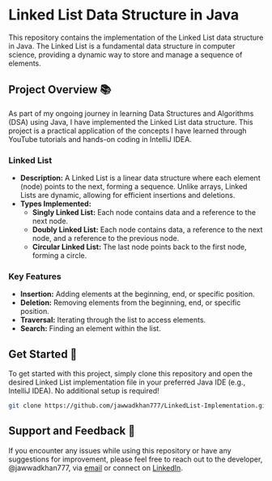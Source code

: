 # Linked List Data Structure in Java

This repository contains the implementation of the Linked List data structure in Java. The Linked List is a fundamental data structure in computer science, providing a dynamic way to store and manage a sequence of elements.

## Project Overview 📚

As part of my ongoing journey in learning Data Structures and Algorithms (DSA) using Java, I have implemented the Linked List data structure. This project is a practical application of the concepts I have learned through YouTube tutorials and hands-on coding in IntelliJ IDEA.

### Linked List
- **Description:** A Linked List is a linear data structure where each element (node) points to the next, forming a sequence. Unlike arrays, Linked Lists are dynamic, allowing for efficient insertions and deletions.
- **Types Implemented:**
  - **Singly Linked List:** Each node contains data and a reference to the next node.
  - **Doubly Linked List:** Each node contains data, a reference to the next node, and a reference to the previous node.
  - **Circular Linked List:** The last node points back to the first node, forming a circle.

### Key Features
- **Insertion:** Adding elements at the beginning, end, or specific position.
- **Deletion:** Removing elements from the beginning, end, or specific position.
- **Traversal:** Iterating through the list to access elements.
- **Search:** Finding an element within the list.

## Get Started 🚀

To get started with this project, simply clone this repository and open the desired Linked List implementation file in your preferred Java IDE (e.g., IntelliJ IDEA). No additional setup is required!

```bash
git clone https://github.com/jawwadkhan777/LinkedList-Implementation.git
```

## Support and Feedback 📧

If you encounter any issues while using this repository or have any suggestions for improvement, please feel free to reach out to the developer, @jawwadkhan777, via [email](mailto:m.jawwadkhan777@gmail.com) or connect on [LinkedIn](https://www.linkedin.com/in/jawwadkhan777/).
